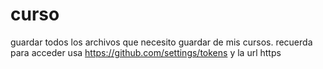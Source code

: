 # curso
guardar todos los archivos que necesito guardar de mis cursos.
recuerda para acceder usa https://github.com/settings/tokens  y la url https  
